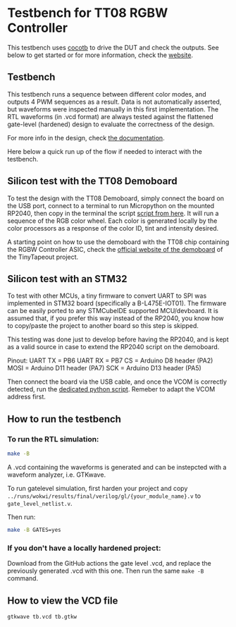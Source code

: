 # Testbench for TT08 RGBW Controller

This testbench uses [cocotb](https://docs.cocotb.org/en/stable/) to drive the DUT and check the outputs.
See below to get started or for more information, check the [website](https://tinytapeout.com/hdl/testing/).

## Testbench

This testbench runs a sequence between different color modes, and outputs 4 PWM sequences as a result. Data is not automatically asserted, but waveforms were inspected manually in this first implementation.
The RTL waveforms (in .vcd format) are always tested against the flattened gate-level (hardened) design to evaluate the correctness of the design.

For more info in the design, check [the documentation](docs/info.md).

Here below a quick run up of the flow if needed to interact with the testbench.

## Silicon test with the TT08 Demoboard

To test the design with the TT08 Demoboard, simply connect the board on the USB port, connect to a terminal to run Micropython on the mounted RP2040, then copy in the terminal the script [script from here](./rp2040_demoboard/bringup_test_pico.py). It will run a sequence of the RGB color wheel. Each color is generated locally by the color processors as a response of the color ID, tint and intensity desired.

A starting point on how to use the demoboard with the TT08 chip containing the RGBW Controller ASIC, check the [official website of the demoboard](https://tinytapeout.com/guides/get-started-demoboard/) of the TinyTapeout project.

## Silicon test with an STM32

To test with other MCUs, a tiny firmware to convert UART to SPI was implemented in STM32 board (specifically a B-L475E-IOT01). The firmware can be easily ported to any STMCubeIDE supported MCU/devboard. It is assumed that, if you prefer this way instead of the RP2040, you know how to copy/paste the project to another board so this step is skipped.

This testing was done just to develop before having the RP2040, and is kept as a valid source in case to extend the RP2040 script on the demoboard. 

Pinout: 
UART TX = PB6
UART RX = PB7
CS = Arduino D8 header (PA2)
MOSI = Arduino D11 header (PA7)
SCK = Arduino D13 header (PA5)

Then connect the board via the USB cable, and once the VCOM is correctly detected, run the [dedicated python script](./STM32/mcu_custom_serial_test.py). Remeber to adapt the VCOM address first.

## How to run the testbench

### To run the RTL simulation:

```sh
make -B
```
A .vcd containing the waveforms is generated and can be instepcted with a waveform analyzer, i.e. GTKwave.

To run gatelevel simulation, first harden your project and copy `../runs/wokwi/results/final/verilog/gl/{your_module_name}.v` to `gate_level_netlist.v`.

Then run:

```sh
make -B GATES=yes
```

### If you don't have a locally hardened project:

Download from the GitHub actions the gate level .vcd, and replace the previously generated .vcd with this one. Then run the same ```make -B``` command.


## How to view the VCD file

```sh
gtkwave tb.vcd tb.gtkw
```
